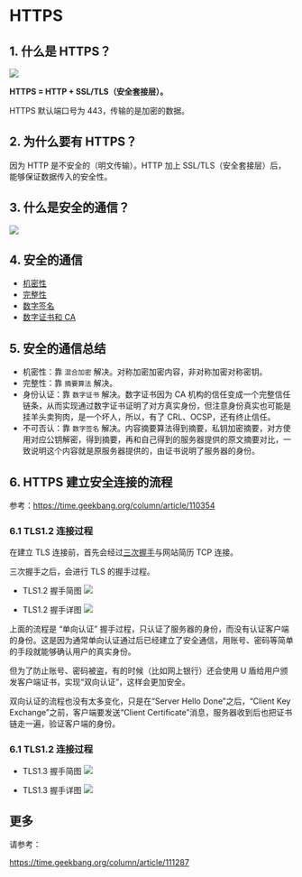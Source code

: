 # HTTPS

## 1. 什么是 HTTPS？

<img src="./assets/http-vs-https.png">

**HTTPS = HTTP + SSL/TLS（安全套接层）。**

HTTPS 默认端口号为 443，传输的是加密的数据。

## 2. 为什么要有 HTTPS？

因为 HTTP 是不安全的（明文传输）。HTTP 加上 SSL/TLS（安全套接层）后，能够保证数据传入的安全性。

## 3. 什么是安全的通信？

<img src="../../思维导图/安全的通信.png">

## 4. 安全的通信

- [机密性](./安全的通信/机密性.md)
- [完整性](./安全的通信/完整性.md)
- [数字签名](./安全的通信/数字签名.md)
- [数字证书和 CA](./安全的通信/数字证书和CA.md)

## 5. 安全的通信总结

- 机密性：靠 `混合加密` 解决。对称加密加密内容，非对称加密对称密钥。
- 完整性：靠 `摘要算法` 解决。
- 身份认证：靠 `数字证书` 解决。数字证书因为 CA 机构的信任变成一个完整信任链条，从而实现通过数字证书证明了对方真实身份，但注意身份真实也可能是挂羊头卖狗肉，是一个坏人，所以，有了 CRL、OCSP，还有终止信任。
- 不可否认：靠 `数字签名` 解决。内容摘要算法得到摘要，私钥加密摘要，对方使用对应公钥解密，得到摘要，再和自己得到的服务器提供的原文摘要对比，一致说明这个内容就是原服务器提供的，由证书说明了服务器的身份。

## 6. HTTPS 建立安全连接的流程

参考：https://time.geekbang.org/column/article/110354

### 6.1 TLS1.2 连接过程

在建立 TLS 连接前，首先会经过[三次握手](./TCP三次握手四次挥手.md)与网站简历 TCP 连接。

三次握手之后，会进行 TLS 的握手过程。

- TLS1.2 握手简图
  <img src="./assets/TLS1.2握手过程.png">

- TLS1.2 握手详图
  <img src="./assets/TLS1.2握手过程2.png">

上面的流程是 “单向认证” 握手过程，只认证了服务器的身份，而没有认证客户端的身份。这是因为通常单向认证通过后已经建立了安全通信，用账号、密码等简单的手段就能够确认用户的真实身份。

但为了防止账号、密码被盗，有的时候（比如网上银行）还会使用 U 盾给用户颁发客户端证书，实现“双向认证”，这样会更加安全。

双向认证的流程也没有太多变化，只是在“Server Hello Done”之后，“Client Key Exchange”之前，客户端要发送“Client Certificate”消息，服务器收到后也把证书链走一遍，验证客户端的身份。

### 6.1 TLS1.2 连接过程

- TLS1.3 握手简图
  <img src="./assets/TLS1.3握手简图.png">

- TLS1.3 握手详图
  <img src="./assets/TLS1.3握手详图.png">

## 更多

请参考：

https://time.geekbang.org/column/article/111287

